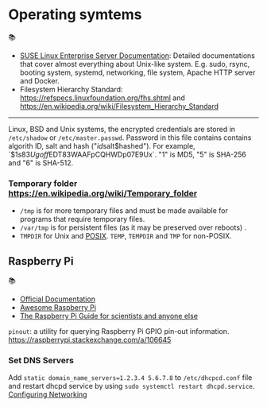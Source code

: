 # Operating symtems

📚
 * [SUSE Linux Enterprise Server Documentation](https://documentation.suse.com/sles/15-SP1/html/SLES-all/index.html): Detailed documentations that  cover almost everything about Unix-like system. E.g. sudo, rsync, booting system, systemd, networking, file system, Apache HTTP server and Docker.
 * Filesystem Hierarchy Standard: https://refspecs.linuxfoundation.org/fhs.shtml and https://en.wikipedia.org/wiki/Filesystem_Hierarchy_Standard


---

Linux, BSD and Unix systems, the encrypted credentials are stored in `/etc/shadow` or `/etc/master.passwd`.
Password in this file contains contains algorith ID, salt and hash ("$id$salt$hashed"). For example, `$1$s83Ugoff$EDT83WAAFpCQHWDp07E9Ux`. "$1$" is MD5, "$5$" is SHA-256 and "$6$" is SHA-512.

### Temporary folder https://en.wikipedia.org/wiki/Temporary_folder
* `/tmp` is for more temporary files and must be made available for programs that require temporary files.
* `/var/tmp`  is for persistent files (as it may be preserved over reboots) .
* `TMPDIR` for Unix and [POSIX][]. `TEMP`, `TEMPDIR` and `TMP` for non-POSIX.

[POSIX]: https://pubs.opengroup.org/onlinepubs/9699919799/basedefs/V1_chap08.html

## Raspberry Pi

📚
 * [Official Documentation](https://www.raspberrypi.com/documentation/)
 * [Awesome Raspberry Pi](https://github.com/thibmaek/awesome-raspberry-pi)
 * [The Raspberry Pi Guide for scientists and anyone else](https://raspberrypi-guide.github.io/)

`pinout`: a utility for querying Raspberry Pi GPIO pin-out information. https://raspberrypi.stackexchange.com/a/106645

### Set DNS Servers

Add `static domain_name_servers=1.2.3.4 5.6.7.8` to `/etc/dhcpcd.conf` file and restart dhcpd service by using `sudo systemctl restart dhcpd.service`. [Configuring Networking](https://www.raspberrypi.com/documentation/computers/configuration.html#static-ip-addresses)
